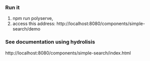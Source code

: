 ### Run it

1. npm run polyserve, 
2. access this address: http://localhost:8080/components/simple-search/demo

### See documentation using hydrolisis

http://localhost:8080/components/simple-search/index.html